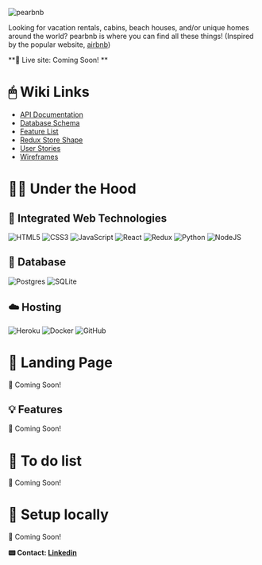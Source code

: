 ![pearbnb](https://user-images.githubusercontent.com/102837663/197653551-04239be8-0717-472e-b010-c49eb731e0d6.png)

Looking for vacation rentals, cabins, beach houses, and/or unique homes around the world? pearbnb is where you can find all these things!
(Inspired by the popular website, [airbnb](https://www.airbnb.com/))

**🚀 Live site: Coming Soon! **

# 🖱 Wiki Links
* [API Documentation](https://github.com/MacFlyOSX/pearBnB/wiki/API-Documentation)
* [Database Schema](https://github.com/MacFlyOSX/pearBnB/wiki/Database-Schema)
* [Feature List](https://github.com/MacFlyOSX/pearBnB/wiki/Feature-List)
* [Redux Store Shape](https://github.com/MacFlyOSX/pearBnB/wiki/Redux-Store-Shape)
* [User Stories](https://github.com/MacFlyOSX/pearBnB/wiki/User-Stories)
* [Wireframes](https://github.com/MacFlyOSX/pearBnB/wiki/Wireframes)

# 🧑‍💻 Under the Hood

## 🤖 Integrated Web Technologies
![HTML5](https://img.shields.io/badge/html5-%23E34F26.svg?style=for-the-badge&logo=html5&logoColor=white)
![CSS3](https://img.shields.io/badge/css3-%231572B6.svg?style=for-the-badge&logo=css3&logoColor=white)
![JavaScript](https://img.shields.io/badge/javascript-%23323330.svg?style=for-the-badge&logo=javascript&logoColor=%23F7DF1E)
![React](https://img.shields.io/badge/react-%2320232a.svg?style=for-the-badge&logo=react&logoColor=%2361DAFB)
![Redux](https://img.shields.io/badge/redux-%23593d88.svg?style=for-the-badge&logo=redux&logoColor=white)
![Python](https://img.shields.io/badge/python-3670A0?style=for-the-badge&logo=python&logoColor=ffdd54)
![NodeJS](https://img.shields.io/badge/node.js-6DA55F?style=for-the-badge&logo=node.js&logoColor=white)

## 💾 Database
![Postgres](https://img.shields.io/badge/postgres-%23316192.svg?style=for-the-badge&logo=postgresql&logoColor=white) 
![SQLite](https://img.shields.io/badge/sqlite-%2307405e.svg?style=for-the-badge&logo=sqlite&logoColor=white)

## ☁️ Hosting
![Heroku](https://img.shields.io/badge/heroku-%23430098.svg?style=for-the-badge&logo=heroku&logoColor=white)
![Docker](https://img.shields.io/badge/docker-%230db7ed.svg?style=for-the-badge&logo=docker&logoColor=white)
![GitHub](https://img.shields.io/badge/github-%23121011.svg?style=for-the-badge&logo=github&logoColor=white)

# 🛬 Landing Page
🚧 Coming Soon!


## 💡 Features
🚧 Coming Soon!

# 🚧 To do list
🚧 Coming Soon!

# 📲 Setup locally
🚧 Coming Soon!

**📟 Contact: [Linkedin](https://www.linkedin.com/in/brandon-tasaki/)**
